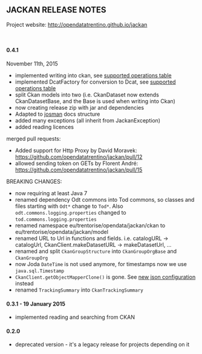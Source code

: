 
JACKAN RELEASE NOTES
---------------------

Project website: http://opendatatrentino.github.io/jackan  

<br/>

#### 0.4.1   

November 11th, 2015

- implemented writing into ckan, see [supported operations table](README.md#supported-operations)
- implemented DcatFactory for conversion to Dcat, see [supported operations table](README.md#dcat)
- split Ckan models into two (i.e. CkanDataset now extends CkanDatasetBase, and the Base is used when writing into Ckan)
- now creating release zip with jar and dependencies
- Adapted to [josman]( https://github.com/opendatatrentino/josman) docs structure
- added many exceptions (all inherit from JackanException)
- added reading licences 

merged pull requests:

- Added support for Http Proxy by David Moravek: https://github.com/opendatatrentino/jackan/pull/12
- allowed sending token on GETs by Florent André: https://github.com/opendatatrentino/jackan/pull/15 


BREAKING CHANGES: 

- now requiring at least Java 7
- renamed dependency Odt commons into Tod commons, so classes and files starting with `Odt*` change to `Tod*`. Also `odt.commons.logging.properties` changed to `tod.commons.logging.properties` 
- renamed namespace eu/trentorise/opendata/jackan/ckan to eu/trentorise/opendata/jackan/model
- renamed URL to Url in functions and fields. i.e. catalogURL -> catalogUrl, CkanClient.makeDatasetURL -> makeDatasetUrl, ...
- renamed and split `CkanGroupStructure` into `CkanGroupOrgBase` and `CkanGroupOrg`
- now Joda `DateTime` is not used anymore, for timestamps now we use `java.sql.Timestamp`
- `CkanClient.getObjectMapperClone()` is gone. See [new json configuration](README.md#default-json-serdeserialization) instead
- renamed `TrackingSummary` into `CkanTrackingSummary`


#### 0.3.1  -  19 January 2015

- implemented reading and searching from CKAN

#### 0.2.0  

- deprecated version - it's a legacy release for projects depending on it
